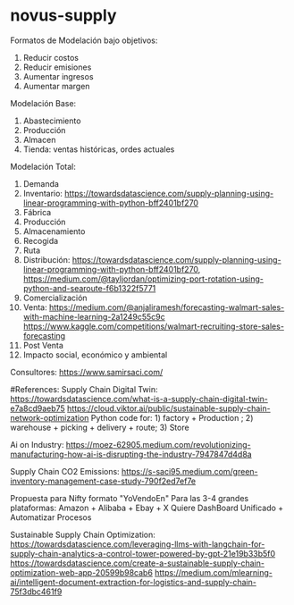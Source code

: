 # novus-supply

Formatos de Modelación bajo objetivos:
1) Reducir costos
2) Reducir emisiones
3) Aumentar ingresos
4) Aumentar margen

Modelación Base:
1) Abastecimiento
2) Producción
3) Almacen
4) Tienda: ventas históricas, ordes actuales

Modelación Total:
1) Demanda
2) Inventario: https://towardsdatascience.com/supply-planning-using-linear-programming-with-python-bff2401bf270
3) Fábrica
4) Producción
5) Almacenamiento
6) Recogida
7) Ruta
8) Distribución: https://towardsdatascience.com/supply-planning-using-linear-programming-with-python-bff2401bf270, https://medium.com/@tayljordan/optimizing-port-rotation-using-python-and-searoute-f6b1322f5771
9) Comercialización
10) Venta: https://medium.com/@anjaliramesh/forecasting-walmart-sales-with-machine-learning-2a1249c55c9c https://www.kaggle.com/competitions/walmart-recruiting-store-sales-forecasting
11) Post Venta
12) Impacto social, económico y ambiental

Consultores:
https://www.samirsaci.com/

#References:
Supply Chain Digital Twin:
https://towardsdatascience.com/what-is-a-supply-chain-digital-twin-e7a8cd9aeb75
https://cloud.viktor.ai/public/sustainable-supply-chain-network-optimization
Python code for: 1) factory + Production ; 2) warehouse + picking + delivery + route; 3) Store

Ai on Industry:
https://moez-62905.medium.com/revolutionizing-manufacturing-how-ai-is-disrupting-the-industry-7947847d4d8a

Supply Chain CO2 Emissions: 
https://s-saci95.medium.com/green-inventory-management-case-study-790f2ed7ef7e


Propuesta para Nifty formato "YoVendoEn"
Para las 3-4 grandes plataformas: Amazon + Alibaba + Ebay + X
Quiere DashBoard Unificado + Automatizar Procesos 

Sustainable Supply Chain Optimization: 
https://towardsdatascience.com/leveraging-llms-with-langchain-for-supply-chain-analytics-a-control-tower-powered-by-gpt-21e19b33b5f0
https://towardsdatascience.com/create-a-sustainable-supply-chain-optimization-web-app-20599b98cab6
https://medium.com/mlearning-ai/intelligent-document-extraction-for-logistics-and-supply-chain-75f3dbc461f9
